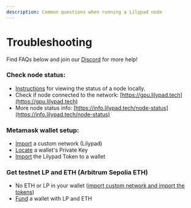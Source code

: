 ```yaml
---
description: Common questions when running a Lilypad node
---
```


# Troubleshooting

Find FAQs below and join our [Discord](https://lilypad.team/discord) for more help!

### Check node status:

* [Instructions](https://docs.lilypad.tech/lilypad/hardware-providers/run-a-node#view-node-status) for viewing the status of a node locally.
* Check if node connected to the network: [https://gpu.lilypad.tech](https://gpu.lilypad.tech)
* More node status info: [https://info.lilypad.tech/node-status](https://info.lilypad.tech/node-status)

### Metamask wallet setup:

* [Import](https://docs.lilypad.tech/lilypad/lilypad-testnet/quick-start/setting-up-metamask#setting-up-metamask) a custom network (Lilypad)
* [Locate](https://docs.lilypad.tech/lilypad/hardware-providers/run-a-node#write-env-file) a wallet's Private Key
* [Import](https://docs.lilypad.tech/lilypad/lilypad-testnet/quick-start/funding-your-wallet-from-faucet#import-testnet-tokens) the Lilypad Token to a wallet

### Get testnet LP and ETH (Arbitrum Sepolia ETH)

* No ETH or LP in your wallet ([import custom network and import the tokens](https://lilypad.team/discord))&#x20;
* [Fund](https://docs.lilypad.tech/lilypad/hardware-providers/run-a-node#write-env-file) a wallet with LP and ETH&#x20;

